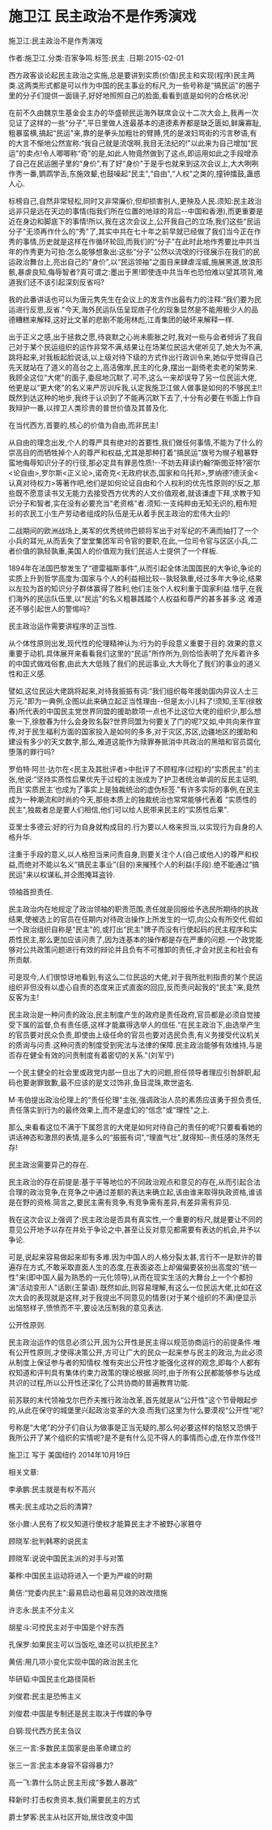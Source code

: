 # 施卫江  民主政治不是作秀演戏

施卫江:民主政治不是作秀演戏

作者:施卫江.分类:百家争鸣.标签:民主 .日期:2015-02-01

西方政客谈论起民主政治之实施,总是要讲到实质(价值)民主和实现(程序)民主两类.这两类形式都是可以作为中国的民主事业的标尺,为一些号称是“搞民运"的圈子里的分子们提供一面镜子,好好地照照自己的脸面,看看到底是如何的合格状况!

在前不久由魏京生基金会主办的华盛顿民运海外联席会议十二次大会上,我再一次见证了这样的一些“分子",平日里做人连最基本的道德素养都是缺乏匮如,鲜廉寡耻,粗暴蛮横,搞起“民运"来,靠的是拳头加粗壮的臂膊,凭的是泼妇骂街的污言秽语,有的大言不惭地公然宣称:“我自己就是流氓啊,我目无法纪的!"以此来为自己增加“民运"的卖点!令人唧唧称“奇"的是,如此人物竟然做到了这点,即运用如此之手段增添了自己在民运圈子里的“身价",有了好“身价"于是乎也就来到这次会议上,大大咧咧作秀一番,鹦鹉学舌,东施效颦,也鼓噪起“民主",“自由",“人权"之类的,撞钟擂鼓,蛊惑人心.

标榜自己,自然非常轻松,同时又非常廉价,但却损害别人,更殃及人民.须知:民主政治远非只是远在天边的事情(指我们所在位置的地球的背后--中国和香港),而更重要是近在身边和脚底下的事情!所以,我在这次会议上,公开我自己的立场,我们这些“民运分子"无须再作什么的“秀"了,其实中共在七十年之前早就已经做了我们当今正在作秀的事情,历史就是这样在作循环轮回,而我们的“分子"在此时此地作秀要比中共当年的作秀更为可拍:怎么能够想象出:这些“分子"公然以流氓的行径展示在我们的民运政治舞台上,亮出自己的“身价",以“民运领袖"之面目来肆虐淫威,施展黑道,放浪形骸,暴虐良知,侮辱智者?真可谓之:墨出于黑!即使连中共当年也恐怕难以望其项背,难道我们还不该引起深刻反省吗?

我的此番讲话也可以为唐元隽先生在会议上的发言作出最有力的注释:“我们要为民运进行反思,反省."今天,海外民运队伍呈现痞子化的现象显然是不能用极少人的品德糟糕来解释,这好比文革的悲剧不能用林彪,江青集团的破坏来解释一样.

出于正义之感,出于拯救之愿,待哀默之心尚未膨胀之时,我对一些与会者倾诉了我自己对于某个民运组织的运作非常不满,结果让在场某位民运大佬听见了,她大为不满,跳将起来,对我板起脸说话,以上级对待下级的方式作出行政训令来,她似乎觉得自己先天就站在了道义的高台之上,高洁傲岸,民主的化身,摆出一副倚老卖老的架势来.我顾全这位“大佬"的面子,委屈地沉默了.可不,这么一来却误导了另一位民运大佬,他更是以“更大佬"的名义来严厉训斥我,认定我施卫江做人做事是如何的不够民主!!既然到达这种的地步,我终于认识到了不能再沉默下去了,十分有必要在书面上作自我辩护一番,以捍卫人类珍贵的普世价值及其普及化.

在当代西方,首要的,核心的价值为自由,而非民主!

从自由的理念出发,个人的尊严具有绝对的首要性,我们做任何事情,不能为了什么的崇高目的而牺牲掉个人的尊严和权益,尤其是那种打着“搞民运"旗号为幌子粗暴野蛮地侮辱知识分子的行径,那必定具有罪恶性质!--不妨去拜读约翰?斯图亚特?密尔<论自由>,罗尔斯<正义论>,诺奇克<无政府状态,国家和乌托邦>,罗纳德?德沃金<认真对待权力>等著作吧,他们是如何论证自由和个人权利的优先性原则的!反之,那些既不愿意读书又无能力去接受西方优秀的人文价值观者,就该谦虚下拜,求教于知识分子和智者,实在没有必要充当“老资格"者.须知:一支纯粹由无知无识的,粗布短衫的农民工小生产劳动者组成的队伍是无从着手民主政治的宏伟大业的!

二战期间的欧洲战场上,美军的优秀统帅巴顿将军出于对军纪的不满而抽打了一个小兵的耳光,从而丢失了堂堂集团军司令官的要职,在此,一位司令官与区区小兵,二者价值的孰轻孰重,美国人的价值观为我们民运人士提供了一个样板.

1894年在法国巴黎发生了“德雷福斯事件",从而引起全体法国国民的大争论,争论的实质上升到哲学高度为:国家与个人的利益相比较--孰轻孰重,经过多年大争论,结果以左拉为首的知识分子群体赢得了胜利,他们主张个人权利重于国家利益.惜乎,在我们海外的民运队伍里,以“民运"的名义粗暴践踏个人权益和尊严的甚多甚多.这 难道还不够引起世人的警惕吗?

民主政治运作需要讲程序的正当性.

从个体性原则出发,现代性的伦理精神认为:行为的手段意义重要于目的.效果的意义重要于动机.具体展开来看看我们这里的“民运"所作所为,则恰恰表明了充斥着许多的中国式做戏俗套,由此大大低贱了我们的民运事业,大大辱化了我们的事业的道义性和正义感.

譬如,这位民运大佬跳将起来,对待我振振有词:“我们组织每年援助国内异议人士三万元."即为一典例,企图以此来确立起正当性理由--但是太小儿科了!须知,王军(徐敖春)所代表的中国民主党世界同盟的援助款项一点也不比这位大佬的组织少,那么想象一下,徐敖春为什么会身败名裂?世界同盟为何要关了门的呢?又如,中共向来作宣传,对于民生福利方面的国家投入是如何的多多,对于灾区,苏区,边疆地区的援助和建设有多少的天文数字,那么,难道这能作为赎罪券抵消中共政治的黑暗和官员腐化堕落的罪行吗?

罗伯特·阿兰·达尔在<民主及其批评者>中批评了不顾程序(过程)的“实质民主"的主张,他说:“坚持实质性后果优先于过程的主张成为了护卫者统治单调的反民主证明,而且'实质民主’也成为了事实上是独裁统治的虚伪标签."有许多实际的事例,在民主成为一种潮流和时尚的今天,那些本质上的独裁统治也常常能够代表着 “实质性的民主",独裁者总是要人们相信,他们可以给人民带来民主的“实质性后果".

亚里士多德云:好的行为自身就构成目的.行为要以人格来担当,以实现行为自身的人格升华.

注重于手段的意义,以人格担当来问责自身,则要关注个人(自己或他人)的尊严和权益,而绝对不能以名义“搞民主事业"(目的)来摧残个人的利益(手段).绝不能通过“搞民运"来以权谋私,并企图掩耳盗铃.

领袖首担责任.

民主政治内在地规定了政治领袖的职责范围,责任就是回报给予选民所期待的执政结果,使被选上的官员在任期内对待政治操作上所发生的一切,向公众有所交代.假如一个政治组织自称是“民主"的,或打出“民主"牌子而没有行使起码的民主程序和实质性民主,那么更加应该问责了,因为连基本的操作都是存在严重的问题.一个政党能够对公共政策问题进行有效的辩论并且负有不可推卸的责任,才会对民主和社会有所贡献.

可是现今,人们很惊讶地看到,有这么二位民运的大佬,对于我所批判指责的某个民运组织非但没有以虚心自责的态度来正式直面的回应,反而责问起我的“民主"来,竟然反客为主!

民主政治是一种问责的政治,民主制度产生的政府是责任政府,官员都是必须自觉接受下属的监督,负有责任感,这样才能赢得选举人的信任.“在民主政治下,由选举产生的官员要对民众负责,即使由上级任命的官员也要对选民负责,有义务接受代议机关的质询与问责.这种问责的制度受到宪法与法律的保障.民主政治能够有效维持,与是否存在健全有效的问责制度有着密切的关系."(刘军宁)

一个民主健全的社会里或政党内部一旦出了大的问题,担任领导者理应引咎辞职,起码也要谢罪致歉,最不应该的是文过饰非,鱼目混珠,欺世盗名.

M·韦伯提出政治伦理上的“责任伦理"主张,强调政治人员的素质应该勇于担负责任,责任落实到行为的最终效果上,而不是虚幻的“信念"或“理性"之上.

那么,来看看这位不满于下属怨言的大佬是如何对待自己的责任的呢?只要看看她的讲话神态和激昂的表情,是多么的“振振有词",“理直气壮",就得知--责任感的荡然无存!

民主政治需要异己的存在.

民主政治的存在前提是:基于平等地位的不同政治观点和意见的存在,从而引起合法合理的政治竞争,在竞争之中通过差额的表达来确立起,该由谁来取得执政资格,谁该是在野的资格.简言之,要民主需有竞争,有竞争需有差异,有差异需有异见.

我在这次会议上强调了:民主政治是否具有真实性,一个重要的标尺,就是要让不同的意见公开地予以存在并处于争论之中,甚至让反对意见都需要有表达的机会,并予以争论.

可是,说起来容易做起来却有多难.因为中国人的人格分裂太甚,言行不一是默许的普遍存在方式,不敢采取直面人生的态度,在表面姿态上却偏偏要装扮出高度的“统一性"来(即中国人最为熟悉的一元化领导),从而在现实生活的大舞台上一个个都扮演“活动变形人"话剧(王蒙语).既然如此,则容易理解,有这么一位民运大佬,比如在这次大会的表现就是这样,对于我提出不同意见的情景(对于某个组织的不满)便显示出恼怒样子,愤愤而不平,要设法压制我的意见表达.

公开性原则.

民主政治运作的信息必须公开,因为公开性是民主得以规范协商运行的前提条件.唯有公开性原则,才使得决策公开,方可让广大的民众一起来参与民主的政治,为此必须从制度上保证参与者的知情权.惟有突出公开性才能强化这样的观念,即每个人都有权知道和评判具有集体约束力政策的理论根据.同时,由于所有公民都能够参与达成共识的过程,所以公开性还深化了公共协商的普遍教育功能.

前苏联的末代领袖戈尔巴乔夫推行政治改革,首先就是从“公开性"这个节骨眼起步的,从此在保守的城堡里兴起政治变革的大浪.而我们这里为什么要漠视“公开性"呢?

号称是“大佬"的分子们自认为做事是正当无疑的,那么何必要这样的恼怒又恐惧于我所公开了某个组织的实情呢?是不是有什么见不得人的事情而心虚,在作祟作怪?!

施卫江 写于 美国纽约 2014年10月19日



相关文章:

李承鹏:民主就是有权不高兴

樵夫:民主成功之后的清算?

张小鼐:人民有了权又知道行使权才能算民主才不被野心家篡夺

顾晓军:批判韩寒的说民主

顾晓军:说说中国民主派的对手与对策

蓁桦:中国民主运动将进入一个更为严峻的时期

黄佶:“党委内民主":最易启动也最易见效的政改措施

许志永:民主不分主义

胡星斗:可控民主对于中国是个好东西

孔保罗:如果民主可以当饭吃,谁还可以抗拒民主?

黄佶:用几项小变化实现中国的政治民主化

毕研韬:中国民主化路径简析

刘俊君:民主是恐怖主义

刘俊君:中国是专制还是民主取决于传媒的争夺

白钢:现代西方民主刍议

张三一言:多数民主国家是由革命建立的

张三一言:民主本身容不容得暴力?

高一飞:靠什么防止民主形成“多数人暴政"

释新时:打击权贵资本,我们需要民主的方式

爵士梦客:民主从社区开始,居住改变中国